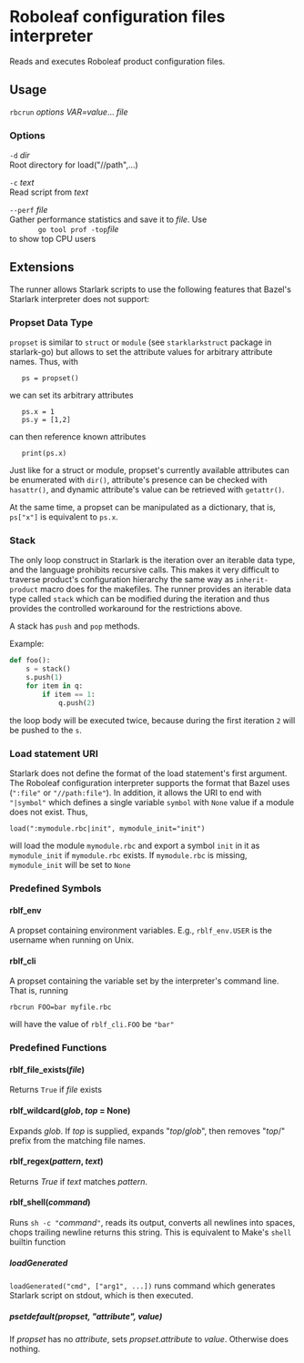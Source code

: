# Roboleaf configuration files interpreter

Reads and executes Roboleaf product configuration files.

## Usage

`rbcrun` *options* *VAR=value*... *file*

### Options

`-d` *dir*\
Root directory for load("//path",...)

`-c` *text*\
Read script from *text*

`--perf` *file*\
Gather performance statistics and save it to *file*. Use \
`       go tool prof -top`*file*\
to show top CPU users

## Extensions

The runner allows Starlark scripts to use the following features that Bazel's
Starlark interpreter does not support:

### Propset Data Type

`propset` is similar to `struct` or `module` (see `starklarkstruct` package
in starlark-go) but allows to set the attribute values for arbitrary attribute
names. Thus, with

```
   ps = propset()
```

we can set its arbitrary attributes

```
   ps.x = 1
   ps.y = [1,2]
```

can then reference known attributes

```
   print(ps.x)
```

Just like for a struct or module, propset's currently available attributes can
be enumerated with `dir()`, attribute's presence can be checked with
`hasattr()`, and dynamic attribute's value can be retrieved with `getattr()`.

At the same time, a propset can be manipulated as a dictionary, that is,
`ps["x"]` is equivalent to `ps.x`.

### Stack

The only loop construct in Starlark is the iteration over an iterable data type,
and the language prohibits recursive calls. This makes it very difficult to
traverse product's configuration hierarchy the same way as `inherit-product`
macro does for the makefiles. The runner provides an iterable data type called
`stack` which can be modified during the iteration and thus provides the
controlled workaround for the restrictions above.

A stack has `push` and `pop` methods.

Example:

```python
def foo():
    s = stack()
    s.push(1)
    for item in q:
        if item == 1:
            q.push(2)
```

the loop body will be executed twice, because during the first iteration `2`
will be pushed to the `s`.

### Load statement URI

Starlark does not define the format of the load statement's first argument.
The Roboleaf configuration interpreter supports the format that Bazel uses
(`":file"` or `"//path:file"`). In addition, it allows the URI to end with
`"|symbol"` which defines a single variable `symbol` with `None` value if a
module does not exist. Thus,

```
load(":mymodule.rbc|init", mymodule_init="init")
```

will load the module `mymodule.rbc` and export a symbol `init` in it as
`mymodule_init` if `mymodule.rbc` exists. If `mymodule.rbc` is missing,
`mymodule_init` will be set to `None`

### Predefined Symbols

#### rblf_env

A propset containing environment variables. E.g., `rblf_env.USER` is the
username when running on Unix.

#### rblf_cli

A propset containing the variable set by the interpreter's command line. That
is, running

```
rbcrun FOO=bar myfile.rbc
```

will have the value of `rblf_cli.FOO` be `"bar"`

### Predefined Functions

#### rblf_file_exists(*file*)

Returns `True`  if *file* exists

#### rblf_wildcard(*glob*, *top* = None)

Expands *glob*. If *top* is supplied, expands "*top*/*glob*", then removes
"*top*/" prefix from the matching file names.

#### rblf_regex(*pattern*, *text*)

Returns *True* if *text* matches *pattern*.

#### rblf_shell(*command*)

Runs `sh -c "`*command*`"`, reads its output, converts all newlines into spaces,
chops trailing newline returns this string. This is equivalent to Make's
`shell` builtin function

##### loadGenerated

`loadGenerated("cmd", ["arg1", ...])` runs command which generates Starlark
script on stdout, which is then executed.

##### psetdefault(*propset*, "attribute", *value*)

If *propset* has no *attribute*, sets *propset*.*attribute* to *value*.
Otherwise does nothing.
